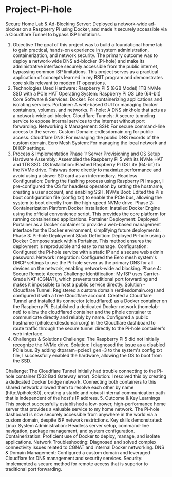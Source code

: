 # Project-Pi-hole
Secure Home Lab &amp; Ad-Blocking Server: Deployed a network-wide ad-blocker on a Raspberry Pi using Docker, and made it securely accessible via a Cloudflare Tunnel to bypass ISP limitations.
1. Objective
The goal of this project was to build a foundational home lab to gain practical, hands-on experience in system administration, containerization, and network security. The primary outcome was to deploy a network-wide DNS ad-blocker (Pi-hole) and make its administrative interface securely accessible from the public internet, bypassing common ISP limitations. This project serves as a practical application of concepts learned in my BSIT program and demonstrates core skills relevant to modern IT operations.
2. Technologies Used
Hardware:
Raspberry Pi 5 (8GB Model)
1TB NVMe SSD with a PCIe HAT
Operating System:
Raspberry Pi OS Lite (64-bit)
Core Software & Services:
Docker: For containerizing applications and isolating services.
Portainer: A web-based GUI for managing Docker containers, volumes, and networks.
Pi-hole: A DNS sinkhole that acts as a network-wide ad-blocker.
Cloudflare Tunnels: A secure tunneling service to expose internal services to the internet without port forwarding.
Networking & Management:
SSH: For secure command-line access to the server.
Custom Domain: erdlesdomain.org for public access.
Cloudflare DNS: For managing the public DNS records of the custom domain.
Eero Mesh System: For managing the local network and DHCP settings.
3. Process & Implementation
Phase 1: Server Provisioning and OS Setup
Hardware Assembly: Assembled the Raspberry Pi 5 with its NVMe HAT and 1TB SSD.
OS Installation: Flashed Raspberry Pi OS Lite (64-bit) to the NVMe drive. This was done directly to maximize performance and avoid using a slower SD card as an intermediary.
Headless Configuration: During the flashing process using Raspberry Pi Imager, I pre-configured the OS for headless operation by setting the hostname, creating a user account, and enabling SSH.
NVMe Boot: Edited the Pi's boot configuration file (config.txt) to enable the PCIe bus, allowing the system to boot directly from the high-speed NVMe drive.
Phase 2: Containerization Platform
Docker Installation: Installed Docker Engine using the official convenience script. This provides the core platform for running containerized applications.
Portainer Deployment: Deployed Portainer as a Docker container to provide a web-based management interface for the Docker environment, simplifying future deployments.
Phase 3: Pi-hole Deployment
Stack Definition: Deployed Pi-hole using a Docker Compose stack within Portainer. This method ensures the deployment is reproducible and easy to manage.
Configuration: Configured the Pi-hole service with a static IP and a secure web admin password.
Network Integration: Configured the Eero mesh system's DHCP settings to use the Pi-hole server as the primary DNS for all devices on the network, enabling network-wide ad blocking.
Phase 4: Secure Remote Access
Challenge Identification: My ISP uses Carrier-Grade NAT (CGNAT), which prevents traditional port forwarding and makes it impossible to host a public service directly.
Solution - Cloudflare Tunnel:
Registered a custom domain (erdlesdomain.org) and configured it with a free Cloudflare account.
Created a Cloudflare Tunnel and installed its connector (cloudflared) as a Docker container on the Raspberry Pi.
Established a dedicated Docker network (homelab-net) to allow the cloudflared container and the pihole container to communicate directly and reliably by name.
Configured a public hostname (pihole.erdlesdomain.org) in the Cloudflare dashboard to route traffic through the secure tunnel directly to the Pi-hole container's web interface.
4. Challenges & Solutions
Challenge: The Raspberry Pi 5 did not initially recognize the NVMe drive.
Solution: I diagnosed the issue as a disabled PCIe bus. By adding dtparam=pciex1_gen=3 to the system's config.txt file, I successfully enabled the hardware, allowing the OS to boot from the SSD.

Challenge: The Cloudflare Tunnel initially had trouble connecting to the Pi-hole container (502 Bad Gateway error).
Solution: I resolved this by creating a dedicated Docker bridge network. Connecting both containers to this shared network allowed them to resolve each other by name (http://pihole:80), creating a stable and robust internal communication path that is independent of the host's IP address.
5. Outcome & Key Learnings
This project successfully established a low-power, high-performance home server that provides a valuable service to my home network. The Pi-hole dashboard is now securely accessible from anywhere in the world via a custom domain, despite ISP network restrictions.
Key skills demonstrated:
Linux System Administration: Headless server setup, command-line navigation, package management, and system configuration.
Containerization: Proficient use of Docker to deploy, manage, and isolate applications.
Network Troubleshooting: Diagnosed and solved complex connectivity issues related to CGNAT and internal Docker networking.
DNS & Domain Management: Configured a custom domain and leveraged Cloudflare for DNS management and security services.
Security: Implemented a secure method for remote access that is superior to traditional port forwarding.





